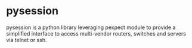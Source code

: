# pysession
pysession is a python library leveraging pexpect module to provide a simplified interface to access multi-vendor routers, switches and servers via telnet or ssh. 
